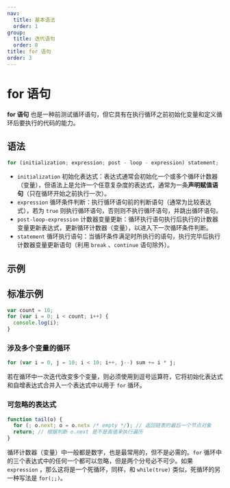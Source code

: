 ```yaml
---
nav:
  title: 基本语法
  order: 1
group:
  title: 迭代语句
  order: 8
title: for 语句
order: 3
---
```


# for 语句

**for 语句** 也是一种前测试循环语句，但它具有在执行循环之前初始化变量和定义循环后要执行的代码的能力。

## 语法

```javascript
for (initialization; expression; post - loop - expression) statement;
```

- `initialization` 初始化表达式：表达式通常会初始化一个或多个循环计数器（变量），但语法上是允许一个任意复杂度的表达式，通常为一条**声明赋值语句**（只在循环开始之前执行一次）。
- `expression` 循环条件判断：执行循环语句前的判断语句（通常为比较表达式），若为 `true` 则执行循环语句，否则则不执行循环语句，并跳出循环语句。
- `post-loop-expression` 计数器变量更新：循环执行语句执行后执行的计数器变量更新表达式，更新循环计数器（变量），以进入下一次循环条件判断。
- `statement` 循环执行语句：当循环条件满足时所执行的语句，执行完毕后执行计数器变量更新语句（利用 `break` 、`continue` 语句除外）。

## 示例

## 标准示例

```javascript
var count = 10;
for (var i = 0; i < count; i++) {
  console.log(i);
}
```

### 涉及多个变量的循环

```javascript
for (var i = 0, j = 10; i < 10; i++, j--) sum += i * j;
```

若在循环中一次迭代改变多个变量，则必须使用到逗号运算符，它将初始化表达式和自增表达式合并入一个表达式中以用于 `for` 循环。

### 可忽略的表达式

```javascript
function tail(o) {
  for (; o.next; o = o.netx /* empty */); // 返回链表的最后一个节点对象
  return; // 根据判断 o.next 是不是真值来执行遍历
}
```

循环计数器（变量）中一般都是数字，也是最常用的，但不是必需的。`for` 循环中的三个表达式中的任何一个都可以忽略，但是两个分号必不可少。如果 `expression` ，那么这将是一个死循环，同样，和 `while(true)` 类似，死循环的另一种写法是 `for(;;)`。
